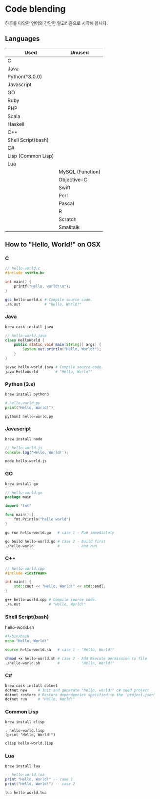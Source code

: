 # Code blending

하루를 다양한 언어와 간단한 알고리즘으로 시작해 봅니다.

## Languages

|Used|Unused|
|---|---|
|C||
|Java||
|Python(^3.0.0)||
|Javascript||
|GO||
|Ruby||
|PHP||
|Scala||
|Haskell||
|C++||
|Shell Script(bash)||
|C#||
|Lisp (Common Lisp)||
|Lua||
||MySQL (Function)|
||Objective-C|
||Swift|
||Perl|
||Pascal|
||R|
||Scratch|
||Smalltalk|

## How to "Hello, World!" on OSX

### C

```c
// hello-world.c
#include <stdio.h>

int main() {
    printf("Hello, world!\n");
}
```
```bash
gcc hello-world.c # Compile source code.
./a.out           # "Hello, World!"
```

### Java

```bash
brew cask install java
```
```java
// hello-world.java
class HelloWorld {
    public static void main(String[] args) {
        System.out.println("Hello, World!");
    }
}
```
```bash
javac hello-world.java # Compile source code.
java HelloWorld        # "Hello, World!"
```

### Python (3.x)

```bash
brew install python3
```
```python
# hello-world.py
print("Hello, World!")
```
```bash
python3 hello-world.py
```

### Javascript

```bash
brew install node
```
```javascript
// hello-world.js
console.log('Hello, World!');
```
```bash
node hello-world.js
```

### GO

```bash
brew install go
```
```go
// hello-world.go
package main

import "fmt"

func main() {
    fmt.Println("hello world")
}
```
```bash
go run hello-world.go   # case 1 - Run immediately

go build hello-world.go # case 2 - Build first
./hello-world           #        - and run
```

### C++
```cpp
// hello-world.cpp
#include <iostream>

int main() {
    std::cout << "Hello, World!" << std::endl;
}
```
```bash
g++ hello-world.cpp # Compile source code.
./a.out             # "Hello, World!"
```

### Shell Script(bash)

hello-world.sh
```bash
#!/bin/bash
echo "Hello, World!"
```
```bash
source hello-world.sh   # case 1 - "Hello, World!"

chmod +x hello-world.sh # case 2 - Add Execute permission to file
./hello-world.sh        #        - "Hello, World!"
```

### C# #

```bash
brew cask install dotnet
dotnet new     # Init and generate "hello, world!" c# seed project
dotnet restore # Restore dependencies specified in the 'project.json'
dotnet run     # "Hello, World!"
```

### Common Lisp

```bash
brew install clisp
```
```Lisp
; hello-world.lisp
(print "Hello, World!")
```
```bash
clisp hello-world.lisp
```

### Lua

```bash
brew install lua
```
```Lua
-- hello-world.lua
print "Hello, World!" -- case 1
print("Hello, World!") -- case 2
```
```bash
lua hello-world.lua
```
